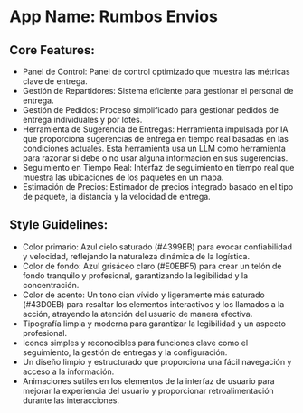 # **App Name**: Rumbos Envios

## Core Features:

- Panel de Control: Panel de control optimizado que muestra las métricas clave de entrega.
- Gestión de Repartidores: Sistema eficiente para gestionar el personal de entrega.
- Gestión de Pedidos: Proceso simplificado para gestionar pedidos de entrega individuales y por lotes.
- Herramienta de Sugerencia de Entregas: Herramienta impulsada por IA que proporciona sugerencias de entrega en tiempo real basadas en las condiciones actuales. Esta herramienta usa un LLM como herramienta para razonar si debe o no usar alguna información en sus sugerencias.
- Seguimiento en Tiempo Real: Interfaz de seguimiento en tiempo real que muestra las ubicaciones de los paquetes en un mapa.
- Estimación de Precios: Estimador de precios integrado basado en el tipo de paquete, la distancia y la velocidad de entrega.

## Style Guidelines:

- Color primario: Azul cielo saturado (#4399EB) para evocar confiabilidad y velocidad, reflejando la naturaleza dinámica de la logística.
- Color de fondo: Azul grisáceo claro (#E0EBF5) para crear un telón de fondo tranquilo y profesional, garantizando la legibilidad y la concentración.
- Color de acento: Un tono cian vívido y ligeramente más saturado (#43D0EB) para resaltar los elementos interactivos y los llamados a la acción, atrayendo la atención del usuario de manera efectiva.
- Tipografía limpia y moderna para garantizar la legibilidad y un aspecto profesional.
- Iconos simples y reconocibles para funciones clave como el seguimiento, la gestión de entregas y la configuración.
- Un diseño limpio y estructurado que proporciona una fácil navegación y acceso a la información.
- Animaciones sutiles en los elementos de la interfaz de usuario para mejorar la experiencia del usuario y proporcionar retroalimentación durante las interacciones.